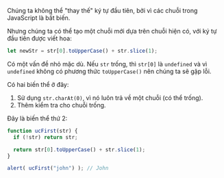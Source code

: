 Chúng ta không thể "thay thế" ký tự đầu tiên, bởi vì các chuỗi trong JavaScript là bất biến.

Nhưng chúng ta có thể tạo một chuỗi mới dựa trên chuỗi hiện có, với ký tự đầu tiên được viết hoa:

```js
let newStr = str[0].toUpperCase() + str.slice(1);
```

Có một vấn đề nhỏ mặc dù. Nếu `str` trống, thì `str[0]` là `undefined` và vì `undefined` không có phương thức `toUpperCase()` nên chúng ta sẽ gặp lỗi.

Có hai biến thể ở đây:

1. Sử dụng `str.charAt(0)`, vì nó luôn trả về một chuỗi (có thể trống).
2. Thêm kiểm tra cho chuỗi trống.

Đây là biến thể thứ 2:

```js run demo
function ucFirst(str) {
  if (!str) return str;

  return str[0].toUpperCase() + str.slice(1);
}

alert( ucFirst("john") ); // John
```

